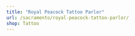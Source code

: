```yaml
---
title: "Royal Peacock Tattoo Parlor"
url: /sacramento/royal-peacock-tattoo-parlor/
shop: Tattoo
---
```

